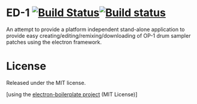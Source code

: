 # ED-1 [![Build Status](https://travis-ci.org/tabascoeye/ED-1.svg?branch=master)](https://travis-ci.org/tabascoeye/ED-1)[![Build status](https://ci.appveyor.com/api/projects/status/qahj8fp48jgau998?svg=true)](https://ci.appveyor.com/project/tabascoeye/ED-1)

An attempt to provide a platform independent stand-alone application to provide easy creating/editing/remixing/downloading of OP-1 drum sampler patches using the electron framework.

# License

Released under the MIT license.

[using the [electron-boilerplate project](https://github.com/szwacz/electron-boilerplate) (MIT License)]
